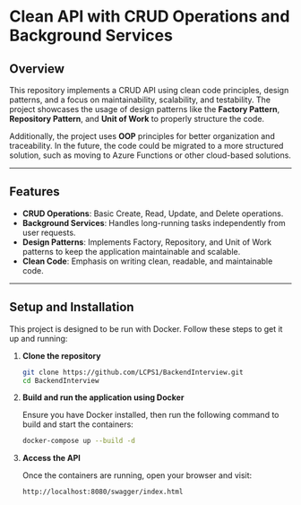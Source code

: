 # Clean API with CRUD Operations and Background Services

## Overview

This repository implements a CRUD API using clean code principles, design patterns, and a focus on maintainability, scalability, and testability. The project showcases the usage of design patterns like the **Factory Pattern**, **Repository Pattern**, and **Unit of Work** to properly structure the code.

Additionally, the project uses **OOP** principles for better organization and traceability. In the future, the code could be migrated to a more structured solution, such as moving to Azure Functions or other cloud-based solutions.

---

## Features

- **CRUD Operations**: Basic Create, Read, Update, and Delete operations.
- **Background Services**: Handles long-running tasks independently from user requests.
- **Design Patterns**: Implements Factory, Repository, and Unit of Work patterns to keep the application maintainable and scalable.
- **Clean Code**: Emphasis on writing clean, readable, and maintainable code.

---

## Setup and Installation

This project is designed to be run with Docker. Follow these steps to get it up and running:

1. **Clone the repository**

   ```bash
   git clone https://github.com/LCPS1/BackendInterview.git
   cd BackendInterview

2. **Build and run the application using Docker**

   Ensure you have Docker installed, then run the following command to build and start the containers:

   ```bash
   docker-compose up --build -d
   
3. **Access the API**

   Once the containers are running, open your browser and visit:

   ```bash
   http://localhost:8080/swagger/index.html
